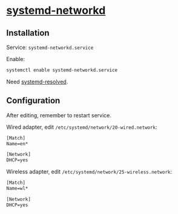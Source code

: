 # [systemd-networkd](https://wiki.archlinux.org/index.php/systemd-networkd)

## Installation

Service: `systemd-networkd.service`

Enable:

```sh
systemctl enable systemd-networkd.service
```

Need [systemd-resolved](Applications/System/systemd-resolved.md).

## Configuration

After editing, remember to restart service.

Wired adapter, edit `/etc/systemd/network/20-wired.network`:

```txt
[Match]
Name=en*

[Network]
DHCP=yes
```

Wireless adapter, edit `/etc/systemd/network/25-wireless.network`:

```txt
[Match]
Name=wl*

[Network]
DHCP=yes
```
